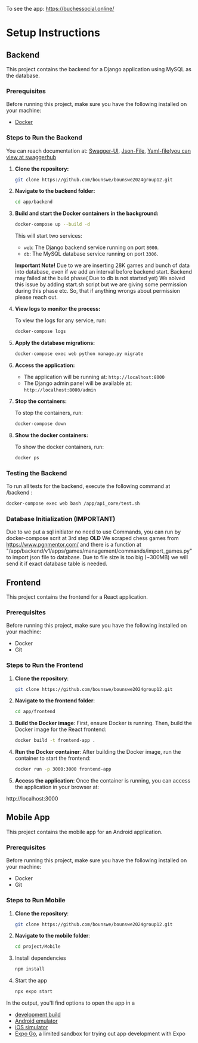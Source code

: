 To see the app: https://buchessocial.online/

# Setup Instructions

## Backend

This project contains the backend for a Django application using MySQL as the database.

### Prerequisites

Before running this project, make sure you have the following installed on your machine:

- [Docker](https://www.docker.com/get-started)

### Steps to Run the Backend
You can reach documentation at: [Swagger-UI](https://buchessocial.online/api/swagger/), [Json-File](https://buchessocial.online/api/swagger.json), [Yaml-file(you can view at swaggerhub](https://buchessocial.online/api/swagger.yaml)


1. **Clone the repository:**

   ```bash
   git clone https://github.com/bounswe/bounswe2024group12.git
   ```

2. **Navigate to the backend folder:**

   ```bash
   cd app/backend
   ```

3. **Build and start the Docker containers in the background:**

   ```bash
   docker-compose up --build -d
   ```

   This will start two services:

   - `web`: The Django backend service running on port `8000`.
   - `db`: The MySQL database service running on port `3306`.

   **Important Note!**
   Due to we are inserting 28K games and bunch of data into database, even if we add an interval before backend start. Backend may failed at the build phase( Due to db is not started yet)
   We solved this issue by adding start.sh script but we are giving some permission during this phase etc. So, that if anything wrongs about permission please reach out.


5. **View logs to monitor the process:**

   To view the logs for any service, run:

   ```bash
   docker-compose logs
   ```

6. **Apply the database migrations:**

   ```bash
   docker-compose exec web python manage.py migrate
   ```

7. **Access the application:**

   - The application will be running at: `http://localhost:8000`
   - The Django admin panel will be available at: `http://localhost:8000/admin`

8. **Stop the containers:**

   To stop the containers, run:

   ```bash
   docker-compose down
   ```

9. **Show the docker containers:**

   To show the docker containers, run:

   ```bash
   docker ps
   ```

### Testing the Backend

To run all tests for the backend, execute the following command at /backend :

```bash
docker-compose exec web bash /app/api_core/test.sh
```
### Database Initialization (IMPORTANT)
Due to we put a sql initiator no need to use Commands, you can run by docker-compose scrit at 3rd step
**OLD** We scraped chess games from https://www.pgnmentor.com/ and there is a function at "/app/backend/v1/apps/games/management/commands/import_games.py" to import json file to database. Due to file size is too big (~300MB) we will send it if exact database table is needed.


## Frontend

This project contains the frontend for a React application.

### Prerequisites

Before running this project, make sure you have the following installed on your machine:

- Docker
- Git

### Steps to Run the Frontend

1. **Clone the repository**:

   ```bash
   git clone https://github.com/bounswe/bounswe2024group12.git

2. **Navigate to the frontend folder**:
   
   ```bash
   cd app/frontend

3. **Build the Docker image**:
First, ensure Docker is running. Then, build the Docker image for the React frontend:

   ```bash
   docker build -t frontend-app .

4. **Run the Docker container**:
After building the Docker image, run the container to start the frontend:

   ```bash
   docker run -p 3000:3000 frontend-app
   
5. **Access the application**:
Once the container is running, you can access the application in your browser at:

http://localhost:3000


## Mobile App

This project contains the mobile app for an Android application.


### Prerequisites

Before running this project, make sure you have the following installed on your machine:

- Docker
- Git

### Steps to Run Mobile

1. **Clone the repository**:

   ```bash
   git clone https://github.com/bounswe/bounswe2024group12.git

2. **Navigate to the mobile folder**:
   
   ```bash
   cd project/Mobile

3. Install dependencies

   ```bash
   npm install
   ```

4. Start the app

   ```bash
   npx expo start
   ```

In the output, you'll find options to open the app in a

- [development build](https://docs.expo.dev/develop/development-builds/introduction/)
- [Android emulator](https://docs.expo.dev/workflow/android-studio-emulator/)
- [iOS simulator](https://docs.expo.dev/workflow/ios-simulator/)
- [Expo Go](https://expo.dev/go), a limited sandbox for trying out app development with Expo


